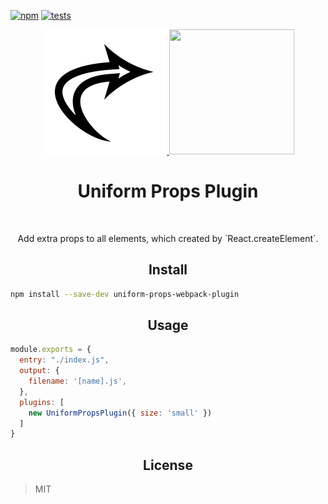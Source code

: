 [![npm][npm]][npm-url]
[![tests][tests]][tests-url]

<div align="center">
  <a href="https://github.com/CoderLim/uniform-props-webpack-plugin">
    <img width="200" height="200"
      src="https://github.com/CoderLim/uniform-props-webpack-plugin/blob/master/assets/icon.png">
  </a>
  <a href="https://github.com/webpack/webpack">
    <img width="200" height="200"
      src="https://webpack.js.org/assets/icon-square-big.svg">
  </a>
  <h1>Uniform Props Plugin</h1>
  <p>Add extra props to all elements, which created by `React.createElement`.  </p>
</div>

<h2 align="center">Install</h2>

```bash
npm install --save-dev uniform-props-webpack-plugin
```

<h2 align="center">Usage</h2>

```js
module.exports = {
  entry: "./index.js",
  output: {
    filename: '[name].js',
  },
  plugins: [
    new UniformPropsPlugin({ size: 'small' })
  ]
}
```

<h2 align="center">License</h2>

> MIT





[npm]: https://img.shields.io/npm/v/uniform-props-webpack-plugin.svg
[npm-url]: https://npmjs.com/package/uniform-props-webpack-plugin

[tests]: https://www.travis-ci.org/CoderLim/uniform-props-webpack-plugin.svg?branch=master
[tests-url]: https://www.travis-ci.org/CoderLim/uniform-props-webpack-plugin
